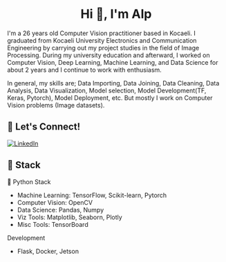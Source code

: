 <h1 align="center">Hi 👋, I'm Alp</h1>


I'm a 26 years old Computer Vision practitioner based in Kocaeli. I graduated from Kocaeli University Electronics and Communication Engineering by carrying out my project studies in the field of Image Processing. During my university education and afterward, I worked on Computer Vision, Deep Learning, Machine Learning, and Data Science for about 2 years and I continue to work with enthusiasm.

In general, my skills are; Data Importing, Data Joining, Data Cleaning, Data Analysis, Data Visualization, Model selection, Model Development(TF, Keras, Pytorch), Model Deployment, etc. But mostly I work on Computer Vision problems (Image datasets).

## 🔗 Let's Connect!
<a href="https://www.linkedin.com/in/alparslantamer/" target="_blank"><img alt="LinkedIn" src="https://img.shields.io/badge/linkedin-%230077B5.svg?&style=for-the-badge&logo=linkedin&logoColor=white" /></a>

## 🔨 Stack 

🐍 Python Stack
- Machine Learning: TensorFlow, Scikit-learn, Pytorch
- Computer Vision: OpenCV
- Data Science: Pandas, Numpy
- Viz Tools: Matplotlib, Seaborn, Plotly
- Misc Tools: TensorBoard

Development
- Flask, Docker, Jetson

